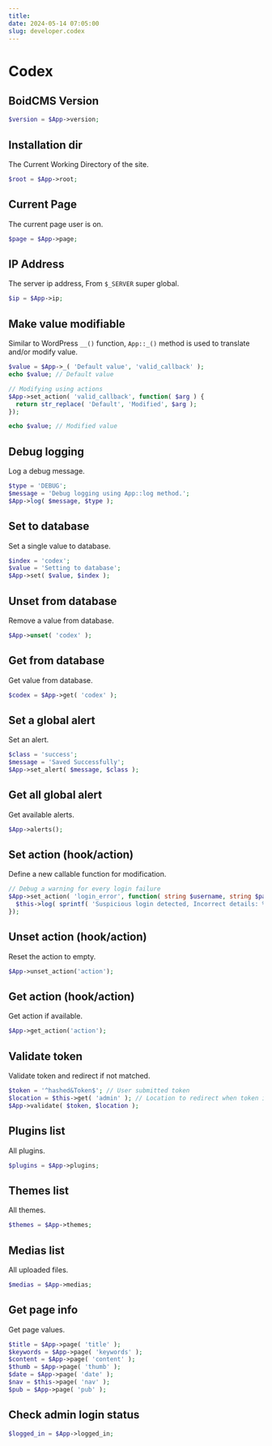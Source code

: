 ```yaml
---
title:
date: 2024-05-14 07:05:00
slug: developer.codex
---
```


# Codex

## BoidCMS Version

```php
$version = $App->version;
```

## Installation dir
The Current Working Directory of the site.

```php
$root = $App->root;
```

## Current Page
The current page user is on.

```php
$page = $App->page;
```

## IP Address
The server ip address, From `$_SERVER` super global.

```php
$ip = $App->ip;
```

## Make value modifiable
Similar to WordPress `__()` function, `App::_()` method is used to translate and/or modify value.

```php
$value = $App->_( 'Default value', 'valid_callback' );
echo $value; // Default value

// Modifying using actions
$App->set_action( 'valid_callback', function( $arg ) {
  return str_replace( 'Default', 'Modified', $arg );
});

echo $value; // Modified value
```

## Debug logging
Log a debug message.     

```php
$type = 'DEBUG';
$message = 'Debug logging using App::log method.';
$App->log( $message, $type );
```

## Set to database
Set a single value to database.     

```php
$index = 'codex';
$value = 'Setting to database';
$App->set( $value, $index );
```

## Unset from database
Remove a value from database.     

```php
$App->unset( 'codex' );
```

## Get from database
Get value from database.     

```php
$codex = $App->get( 'codex' );
```

## Set a global alert
Set an alert.     

```php
$class = 'success';
$message = 'Saved Successfully';
$App->set_alert( $message, $class );

```

## Get all global alert
Get available alerts.    

```php
$App->alerts();
```
<!--
### With custom template

```php
$App->get_alert('<p class="%s">%s</p>');
```
-->

## Set action (hook/action)
Define a new callable function for modification.     

```php
// Debug a warning for every login failure
$App->set_action( 'login_error', function( string $username, string $password ): void {
  $this->log( sprintf( 'Suspicious login detected, Incorrect details: %s, %s', $username, $password ) );
});
``` 

## Unset action (hook/action)
Reset the action to empty.     

```php
$App->unset_action('action');
```

## Get action (hook/action)
Get action if available.     

```php
$App->get_action('action');
```

## Validate token
Validate token and redirect if not matched.      

```php
$token = '^hashed&Token$'; // User submitted token
$location = $this->get( 'admin' ); // Location to redirect when token is invalid
$App->validate( $token, $location );
```

<!--
## Save data

```php
$dir = __DIR__;
$title = 'codex';
$value = 'Save value to the given dir data file';
$App->save($value, $title, $dir);
```

## Get data

```php
$App->data('codex', __DIR__);
```

## Post data

```php
$dir = __DIR__;
$data = array(
  'string': 'Data',
  'array': ['One', 'Two'],
  'bool': false,
  'int': 25
);
$App->post($data, $dir);
```

## Posts list

```php
$posts = $App->posts();
```

## Pages list

```php
$pages = $App->pages();
```

## Static pages

```php
$statics = $App->statics();
```
-->

## Plugins list
All plugins.     

```php
$plugins = $App->plugins;
```

## Themes list
All themes.      

```php
$themes = $App->themes;
```

## Medias list
All uploaded files.     

```php
$medias = $App->medias;
```

## Get page info
Get page values.      

```php
$title = $App->page( 'title' );
$keywords = $App->page( 'keywords' );
$content = $App->page( 'content' );
$thumb = $App->page( 'thumb' );
$date = $App->page( 'date' );
$nav = $this->page( 'nav' );
$pub = $App->page( 'pub' );
```
<!--
## Parse text    
Regex: 
```regex
/\{\%\s([a-zA-Z0-9_-]+)\:([a-zA-Z0-9_>-]+)\s\%\}/
```

This: `{% this:info %}`     
Site: `{% site:info %}`     
Page: `{% page:info %}`     
Lang: `{% lang:in->fo %}`     
Action: `{% action:info %}`     

```php
$text = 'Site title: {% site:title %}';
$parsed = $App->parse($text);
```

## Validate user input
Validate user inputs and make text unparsable by `App::parse` method.
```php
$xss = $_GET['xss']; 
echo $xss; // <script>alert(document.cookie)</script>
echo $App->parse($xss); // 

$parsable = $_GET['input']; // {% site:password %}
echo $App->parse($parsable); // $2y$10$...
echo $App->unparse($parsable); // site:password

```
-->

## Check admin login status

```php
$logged_in = $App->logged_in;
```


